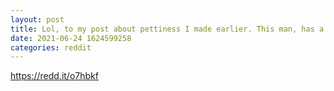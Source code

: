 ```yaml
--- 
layout: post 
title: Lol, to my post about pettiness I made earlier. This man, has a solid grip on the petty life. 
date: 2021-06-24 1624599258 
categories: reddit 
--- 
```

https://redd.it/o7hbkf